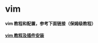 # vim
#### vim 教程和配置，参考下面链接（保姆级教程）
#### [vim 教程及插件安装](https://www.bilibili.com/video/BV1Yt411X7mu?p=1)